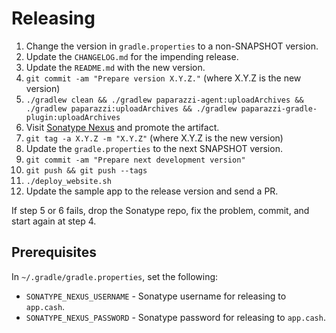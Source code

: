 Releasing
========

 1. Change the version in `gradle.properties` to a non-SNAPSHOT version.
 2. Update the `CHANGELOG.md` for the impending release.
 3. Update the `README.md` with the new version.
 4. `git commit -am "Prepare version X.Y.Z."` (where X.Y.Z is the new version)
 5. `./gradlew clean && ./gradlew paparazzi-agent:uploadArchives && ./gradlew paparazzi:uploadArchives && ./gradlew paparazzi-gradle-plugin:uploadArchives`
 6. Visit [Sonatype Nexus](https://oss.sonatype.org/) and promote the artifact.
 7. `git tag -a X.Y.Z -m "X.Y.Z"` (where X.Y.Z is the new version)
 8. Update the `gradle.properties` to the next SNAPSHOT version.
 9. `git commit -am "Prepare next development version"`
 10. `git push && git push --tags`
 11. `./deploy_website.sh`
 12. Update the sample app to the release version and send a PR.


If step 5 or 6 fails, drop the Sonatype repo, fix the problem, commit, and start again at step 4.


Prerequisites
-------------

In `~/.gradle/gradle.properties`, set the following:

 * `SONATYPE_NEXUS_USERNAME` - Sonatype username for releasing to `app.cash`.
 * `SONATYPE_NEXUS_PASSWORD` - Sonatype password for releasing to `app.cash`.